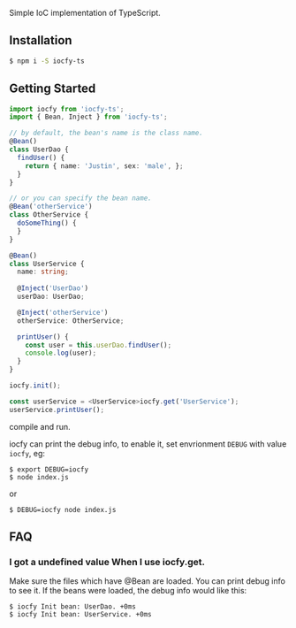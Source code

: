 Simple IoC implementation of TypeScript.

## Installation

```bash
$ npm i -S iocfy-ts
```

## Getting Started

```ts
import iocfy from 'iocfy-ts';
import { Bean, Inject } from 'iocfy-ts';

// by default, the bean's name is the class name. 
@Bean()
class UserDao {
  findUser() {
    return { name: 'Justin', sex: 'male', };
  }
}

// or you can specify the bean name.
@Bean('otherService')
class OtherService {
  doSomeThing() {
  }
}

@Bean()
class UserService {
  name: string;
  
  @Inject('UserDao')
  userDao: UserDao;

  @Inject('otherService')
  otherService: OtherService;

  printUser() {
    const user = this.userDao.findUser();
    console.log(user);
  }
}

iocfy.init();

const userService = <UserService>iocfy.get('UserService');
userService.printUser();
```

compile and run.

iocfy can print the debug info, to enable it, set envrionment `DEBUG` with value `iocfy`,
eg:

```
$ export DEBUG=iocfy
$ node index.js
```

or

```
$ DEBUG=iocfy node index.js
```

## FAQ
### I got a undefined value When I use iocfy.get.

Make sure the files which have @Bean are loaded. You can print debug info to see it.
If the beans were loaded, the debug info would like this:

```
$ iocfy Init bean: UserDao. +0ms
$ iocfy Init bean: UserService. +0ms
```
